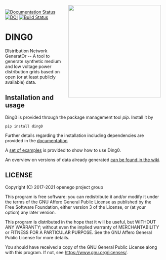 <img align="right" width="300" height="300" src="https://raw.githubusercontent.com/openego/ding0/dev/doc/images/DING0_Logo_300px.png">

[![Documentation Status](https://readthedocs.org/projects/ding0/badge/?version=dev)](http://dingo.readthedocs.io/en/dev)
[![DOI](https://zenodo.org/badge/DOI/10.5281/zenodo.834751.svg)](https://doi.org/10.5281/zenodo.834751)
[![Build Status](https://travis-ci.org/openego/ding0.svg?branch=dev)](https://travis-ci.org/openego/ding0)

DING0
=====
DIstribution Network GeneratOr -- A tool to generate synthetic medium and low
voltage power distribution grids based on open (or at least publicly available)
data.

Installation and usage
----------------------

Ding0 is provided through the package management tool *pip*. Install it by

```
pip install ding0
```

Further details regarding the installation including dependencies are provided
in the [documentation](https://dingo.readthedocs.io)

A [set of examples](https://dingo.readthedocs.io/en/dev/usage_details.html#examples)
is provided to show how to use Ding0.

An overview on versions of data already generated
[can be found in the wiki](https://github.com/openego/ding0/wiki/Ding0-datasets).

LICENSE
-------

Copyright (C) 2017-2021 openego project group

This program is free software: you can redistribute it and/or modify it under
the terms of the GNU Affero General Public License as published by the Free
Software Foundation, either version 3 of the License, or (at your option) any
later version.

This program is distributed in the hope that it will be useful, but WITHOUT
ANY WARRANTY; without even the implied warranty of MERCHANTABILITY or FITNESS
FOR A PARTICULAR PURPOSE. See the GNU Affero General Public License for more
details.

You should have received a copy of the GNU General Public License along with
this program. If not, see https://www.gnu.org/licenses/.
